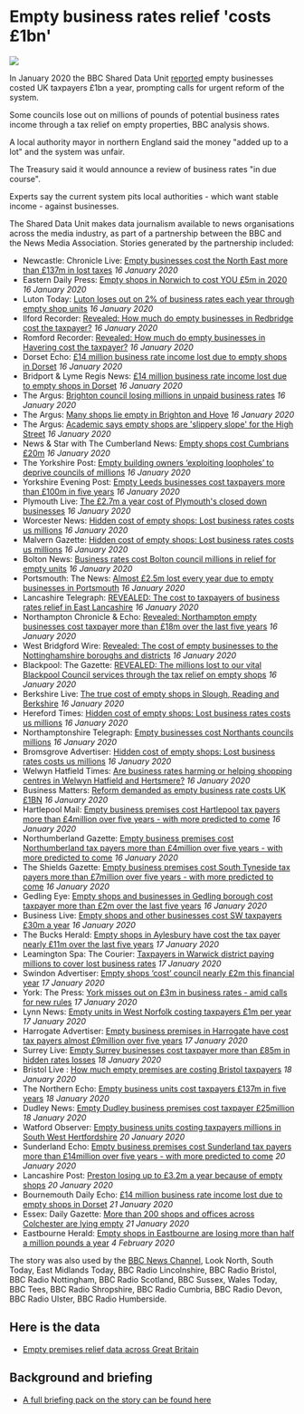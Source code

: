 # Empty business rates relief 'costs £1bn'

![](https://ichef.bbci.co.uk/news/660/cpsprodpb/10279/production/_110496166_piejackerscustomermiddlesbrough.jpg)

In January 2020 the BBC Shared Data Unit [reported](https://www.bbc.co.uk/news/uk-england-48854450) empty businesses costed UK taxpayers £1bn a year, prompting calls for urgent reform of the system.

Some councils lose out on millions of pounds of potential business rates income through a tax relief on empty properties, BBC analysis shows.

A local authority mayor in northern England said the money "added up to a lot" and the system was unfair.

The Treasury said it would announce a review of business rates "in due course".

Experts say the current system pits local authorities - which want stable income - against businesses.

The Shared Data Unit makes data journalism available to news organisations across the media industry, as part of a partnership between the BBC and the News Media Association. Stories generated by the partnership included:

* Newcastle: Chronicle Live: [Empty businesses cost the North East more than £137m in lost taxes](https://www.chroniclelive.co.uk/news/north-east-news/empty-businesses-cost-north-east-17575218) *16 January 2020*
* Eastern Daily Press: [Empty shops in Norwich to cost YOU £5m in 2020](https://www.edp24.co.uk/business/norwich-empty-shops-set-to-cost-5m-in-2020-1-6467788) *16 January 2020*
* Luton Today: [Luton loses out on 2% of business rates each year through empty shop units](https://www.lutontoday.co.uk/news/people/luton-loses-out-on-2-of-business-rates-each-year-through-empty-shop-units-1-9204300) *16 January 2020*
* Ilford Recorder: [Revealed: How much do empty businesses in Redbridge cost the taxpayer?](https://www.ilfordrecorder.co.uk/news/empty-businesses-in-redbridge-1-6467826) *16 January 2020*
* Romford Recorder: [Revealed: How much do empty businesses in Havering cost the taxpayer?](https://www.romfordrecorder.co.uk/news/empty-business-rates-relief-havering-1-6467822) *16 January 2020*
* Dorset Echo: [£14 million business rate income lost due to empty shops in Dorset](https://www.dorsetecho.co.uk/news/18163339.14-million-business-rate-income-lost-due-empty-shops-dorset/) *16 January 2020*
* Bridport & Lyme Regis News: [£14 million business rate income lost due to empty shops in Dorset](https://www.bridportnews.co.uk/news/18163340.14-million-business-rate-income-lost-due-empty-shops-dorset/) *16 January 2020*
* The Argus: [Brighton council losing millions in unpaid business rates](https://www.theargus.co.uk/news/18163154.brighton-council-losing-millions-unpaid-business-rates/) *16 January 2020*
* The Argus: [Many shops lie empty in Brighton and Hove](https://www.theargus.co.uk/news/18163159.many-shops-lie-empty-brighton-hove/) *16 January 2020*
* The Argus: [Academic says empty shops are 'slippery slope' for the High Street](https://www.theargus.co.uk/news/18163554.academic-says-empty-shops-slippery-slope-high-street/) *16 January 2020*
* News & Star with The Cumberland News: [Empty shops cost Cumbrians £20m](https://www.newsandstar.co.uk/news/18162869.empty-shops-cost-cumbrians-20m/) *16 January 2020*
* The Yorkshire Post: [Empty building owners ‘exploiting loopholes’ to deprive councils of millions](https://www.yorkshirepost.co.uk/business/empty-building-owners-exploiting-loopholes-to-deprive-councils-of-millions-1-10203264) *16 January 2020*
* Yorkshire Evening Post: [Empty Leeds businesses cost taxpayers more than £100m in five years](https://www.yorkshireeveningpost.co.uk/news/politics/empty-leeds-businesses-cost-taxpayers-more-ps100m-five-years-1364762?fbclid) *16 January 2020*
* Plymouth Live: [The £2.7m a year cost of Plymouth's closed down businesses](https://www.plymouthherald.co.uk/news/business/27m-year-cost-plymouths-closed-3738659) *16 January 2020*
* Worcester News: [Hidden cost of empty shops: Lost business rates costs us millions](https://www.worcesternews.co.uk/news/18163519.hidden-cost-empty-shops-lost-business-rates-costs-us-millions/?ref=rss&utm_source=dlvr.it&utm_medium=twitter) *16 January 2020*
* Malvern Gazette: [Hidden cost of empty shops: Lost business rates costs us millions](https://www.malverngazette.co.uk/news/18163520.hidden-cost-empty-shops-lost-business-rates-costs-us-millions/?ref=rss) *16 January 2020*
* Bolton News: [Business rates cost Bolton council millions in relief for empty units](https://www.theboltonnews.co.uk/news/18163529.business-rates-cost-bolton-council-millions-relief-empty-units/) *16 January 2020*
* Portsmouth: The News: [Almost £2.5m lost every year due to empty businesses in Portsmouth](https://www.portsmouth.co.uk/news/politics/almost-ps25m-lost-every-year-due-empty-businesses-portsmouth-1366248) *16 January 2020*
* Lancashire Telegraph: [REVEALED: The cost to taxpayers of business rates relief in East Lancashire](https://www.lancashiretelegraph.co.uk/news/18163481.revealed-cost-taxpayers-business-rates-relief-east-lancashire/?ref=rss&utm_source=dlvr.it&utm_medium=twitter) *16 January 2020*
* Northampton Chronicle & Echo: [Revealed: Northampton empty businesses cost taxpayer more than £18m over the last five years](https://www.northamptonchron.co.uk/business/revealed-northampton-empty-businesses-cost-taxpayer-more-than-18m-over-the-last-five-years-1-9202960) *16 January 2020*
* West Bridgford Wire: [Revealed: The cost of empty businesses to the Nottinghamshire boroughs and districts](https://westbridgfordwire.com/revealed-the-cost-of-empty-businesses-to-the-nottinghamshire-boroughs-and-districts/) *16 January 2020*
* Blackpool: The Gazette: [REVEALED: The millions lost to our vital Blackpool Council services through the tax relief on empty shops](https://www.blackpoolgazette.co.uk/business/revealed-the-millions-lost-to-our-vital-blackpool-council-services-through-the-tax-relief-on-empty-shops-1-10204420) *16 January 2020*
* Berkshire Live: [The true cost of empty shops in Slough, Reading and Berkshire](https://www.getreading.co.uk/news/business/true-cost-empty-shops-berkshire-17567958) *16 January 2020*
* Hereford Times: [Hidden cost of empty shops: Lost business rates costs us millions](https://www.herefordtimes.com/news/regional/18163519.hidden-cost-empty-shops-lost-business-rates-costs-us-millions/) *16 January 2020*
* Northamptonshire Telegraph: [Empty businesses cost Northants councils millions](https://www.northantstelegraph.co.uk/news/people/empty-businesses-cost-northants-councils-millions-1365693) *16 January 2020*
* Bromsgrove Advertiser: [Hidden cost of empty shops: Lost business rates costs us millions](https://www.bromsgroveadvertiser.co.uk/news/regional/worcestershire/18163519.hidden-cost-empty-shops-lost-business-rates-costs-us-millions/) *16 January 2020*
* Welwyn Hatfield Times: [Are business rates harming or helping shopping centres in Welwyn Hatfield and Hertsmere?](https://www.whtimes.co.uk/news/empty-business-rates-relief-in-welwyn-hatfield-and-hertsmere-1-6469784) *16 January 2020*
* Business Matters: [Reform demanded as empty business rate costs UK £1BN](https://www.bmmagazine.co.uk/news/reform-demanded-as-empty-business-rate-costs-uk-1bn/) *16 January 2020*
* Hartlepool Mail: [Empty business premises cost Hartlepool tax payers more than £4million over five years - with more predicted to come](https://www.hartlepoolmail.co.uk/business/empty-business-premises-cost-hartlepool-tax-payers-more-ps4million-over-five-years-more-predicted-come-1368527) *16 January 2020*
* Northumberland Gazette: [Empty business premises cost Northumberland tax payers more than £4million over five years - with more predicted to come](https://www.northumberlandgazette.co.uk/business/empty-business-premises-cost-northumberland-tax-payers-more-ps4million-over-five-years-more-predicted-come-1368531) *16 January 2020*
* The Shields Gazette: [Empty business premises cost South Tyneside tax payers more than £7million over five years - with more predicted to come](https://www.shieldsgazette.com/news/politics/empty-business-premises-cost-south-tyneside-tax-payers-more-ps7million-over-five-years-more-predicted-come-1368532) *16 January 2020*
* Gedling Eye: [Empty shops and businesses in Gedling borough cost taxpayer more than £2m over the last five years](https://www.gedlingeye.co.uk/news/business-rates-tax-relief-loss-gedling-borough-council/) *16 January 2020*
* Business Live: [Empty shops and other businesses cost SW taxpayers £30m a year](https://www.business-live.co.uk/commercial-property/empty-shops-businesses-cost-sw-17571924) *16 January 2020*
* The Bucks Herald: [Empty shops in Aylesbury have cost the tax payer nearly £11m over the last five years](https://www.bucksherald.co.uk/news/people/empty-shops-aylesbury-have-cost-tax-payer-nearly-ps11m-over-last-five-years-1368034) *17 January 2020*
* Leamington Spa: The Courier: [Taxpayers in Warwick district paying millions to cover lost business rates](https://www.leamingtoncourier.co.uk/news/people/taxpayers-warwick-district-paying-millions-cover-lost-business-rates-1364823) *17 January 2020*
* Swindon Advertiser: [Empty shops ‘cost’ council nearly £2m this financial year](https://www.swindonadvertiser.co.uk/news/18167493.empty-shops-cost-council-nearly-2m-financial-year/) *17 January 2020*
* York: The Press: [York misses out on £3m in business rates - amid calls for new rules](https://www.yorkpress.co.uk/news/18166584.york-misses-3m-business-rates---amid-calls-new-rules/) *17 January 2020*
* Lynn News: [Empty units in West Norfolk costing taxpayers £1m per year](https://www.lynnnews.co.uk/news/empty-units-in-west-norfolk-costing-taxpayers-1m-per-year-9096645/) *17 January 2020*
* Harrogate Advertiser: [Empty business premises in Harrogate have cost tax payers almost £9million over five years](https://www.harrogateadvertiser.co.uk/news/politics/empty-business-premises-harrogate-have-cost-tax-payers-almost-ps9million-over-five-years-1368583) *17 January 2020*
* Surrey Live: [Empty Surrey businesses cost taxpayer more than £85m in hidden rates losses](https://www.getsurrey.co.uk/news/surrey-news/empty-surrey-businesses-cost-taxpayer-17575461) *18 January 2020*
* Bristol Live : [How much empty premises are costing Bristol taxpayers](https://www.bristolpost.co.uk/whats-on/shopping/how-much-empty-premises-costing-3739158) *18 January 2020*
* The Northern Echo: [Empty business units cost taxpayers £137m in five years](https://www.thenorthernecho.co.uk/news/18168903.empty-business-units-cost-taxpayers-137m-five-years/) *18 January 2020*
* Dudley News: [Empty Dudley business premises cost taxpayer £25million](https://www.dudleynews.co.uk/news/18169778.empty-dudley-business-premises-cost-taxpayer-25million/) *18 January 2020*
* Watford Observer: [Empty business units costing taxpayers millions in South West Hertfordshire](https://www.watfordobserver.co.uk/news/18173871.empty-business-units-costing-taxpayers-millions-south-west-hertfordshire/) *20 January 2020*
* Sunderland Echo: [Empty business premises cost Sunderland tax payers more than £14million over five years - with more predicted to come](https://www.sunderlandecho.com/news/politics/empty-business-premises-cost-sunderland-tax-payers-more-ps14million-over-five-years-more-predicted-come-1368524) *20 January 2020*
* Lancashire Post: [Preston losing up to £3.2m a year because of empty shops](https://www.lep.co.uk/lifestyle/preston-losing-up-to-3-2m-a-year-because-of-empty-shops-1-10207125) *20 January 2020*
* Bournemouth Daily Echo: [£14 million business rate income lost due to empty shops in Dorset](https://www.bournemouthecho.co.uk/news/18174496.14-million-business-rate-income-lost-due-empty-shops-dorset/) *21 January 2020*
* Essex: Daily Gazette: [More than 200 shops and offices across Colchester are lying empty](https://www.gazette-news.co.uk/news/18173191.200-shops-offices-across-colchester-lying-empty/) *21 January 2020*
* Eastbourne Herald: [Empty shops in Eastbourne are losing more than half a million pounds a year](https://www.eastbourneherald.co.uk/business/empty-shops-eastbourne-are-losing-more-half-million-pounds-year-1384879) *4 February 2020*

The story was also used by the [BBC News Channel](https://drive.google.com/open?id=1XpaQsCmArjSaUHNKJIm7hCT0cwrE1h3b), Look North, South Today, East Midlands Today,  BBC Radio Lincolnshire, BBC Radio Bristol, BBC Radio Nottingham, BBC Radio Scotland, BBC Sussex, Wales Today, BBC Tees, BBC Radio Shropshire, BBC Radio Cumbria, BBC Radio Devon, BBC Radio Ulster, BBC Radio Humberside. 


## Here is the data 

* [Empty premises relief data across Great Britain](https://docs.google.com/spreadsheets/d/1HndPYeYcBhTMZuWTtPKaiI-da_K3mDXg_NdjsLSAuRI/edit#gid=0)

## Background and briefing

* [A full briefing pack on the story can be found here](https://docs.google.com/document/d/1cmAIo2v83JQqm5MBkfuN1_IZgTuJEVFhmBVtaV3SLWw/edit)
